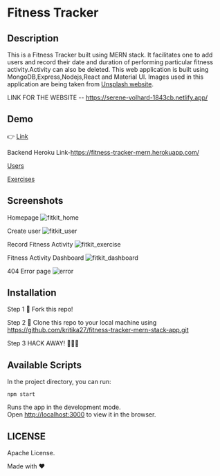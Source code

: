 # Fitness Tracker

## Description

This is a Fitness Tracker built using MERN stack. It facilitates one to add users and record their date and duration of performing particular fitness activity.Activity can also be deleted. This web application is built using MongoDB,Express,Nodejs,React and Material UI. Images used in this application are being taken from [Unsplash website](https://unsplash.com).

LINK FOR THE WEBSITE -- https://serene-volhard-1843cb.netlify.app/

## Demo

👉 [Link](https://serene-volhard-1843cb.netlify.app/)

Backend Heroku Link-https://fitness-tracker-mern.herokuapp.com/

[Users](https://fitness-tracker-mern.herokuapp.com/users)

[Exercises](https://fitness-tracker-mern.herokuapp.com/exercises)

## Screenshots

Homepage
![fitkit_home](https://user-images.githubusercontent.com/4997491/117522296-20021d80-afd0-11eb-8079-922a4d51925a.JPG)

Create user
![fitkit_user](https://user-images.githubusercontent.com/4997491/117525054-3911cb00-afde-11eb-97b5-a468f17935de.JPG)

Record Fitness Activity
![fitkit_exercise](https://user-images.githubusercontent.com/4997491/117525061-3d3de880-afde-11eb-9201-acdb5b804f40.JPG)

Fitness Activity Dashboard
![fitkit_dashboard](https://user-images.githubusercontent.com/4997491/117525087-652d4c00-afde-11eb-92d4-0fda6f5c5d03.JPG)

404 Error page
![error](https://user-images.githubusercontent.com/4997491/117525227-dcfb7680-afde-11eb-9434-a8f93c5b76d7.JPG)

## Installation

Step 1
🍴 Fork this repo!

Step 2
👯 Clone this repo to your local machine using https://github.com/kritika27/fitness-tracker-mern-stack-app.git

Step 3
HACK AWAY! 🔨🔨🔨

## Available Scripts

In the project directory, you can run:

`npm start`

Runs the app in the development mode.<br />
Open [http://localhost:3000](http://localhost:3000) to view it in the browser.

## LICENSE

Apache License.

Made with ❤
